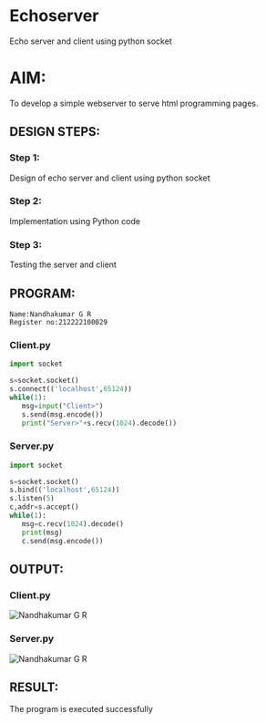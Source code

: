 # Echoserver
Echo server and client using python socket

# AIM:

To develop a simple webserver to serve html programming pages.

## DESIGN STEPS:

### Step 1:

Design of echo server and client using python socket

### Step 2:

Implementation using Python code

### Step 3:

Testing the server and client 

## PROGRAM:
```
Name:Nandhakumar G R
Register no:212222100029
```
### Client.py
```python
import socket

s=socket.socket()
s.connect(('localhost',65124))
while(1):
   msg=input("Client>")
   s.send(msg.encode())
   print("Server>"+s.recv(1024).decode())
```
### Server.py
```python
import socket

s=socket.socket()
s.bind(('localhost',65124))
s.listen(5)
c,addr=s.accept()
while(1):
   msg=c.recv(1024).decode()
   print(msg)
   c.send(msg.encode())

```

## OUTPUT:
### Client.py
![Nandhakumar G R](https://github.com/user-attachments/assets/5f301f81-83c9-4c0f-b775-ec225dd2ea2f)

### Server.py
![Nandhakumar G R](https://github.com/user-attachments/assets/7029b6e1-8ccf-444a-bbb0-493884c7d8da)

## RESULT:
The program is executed successfully
